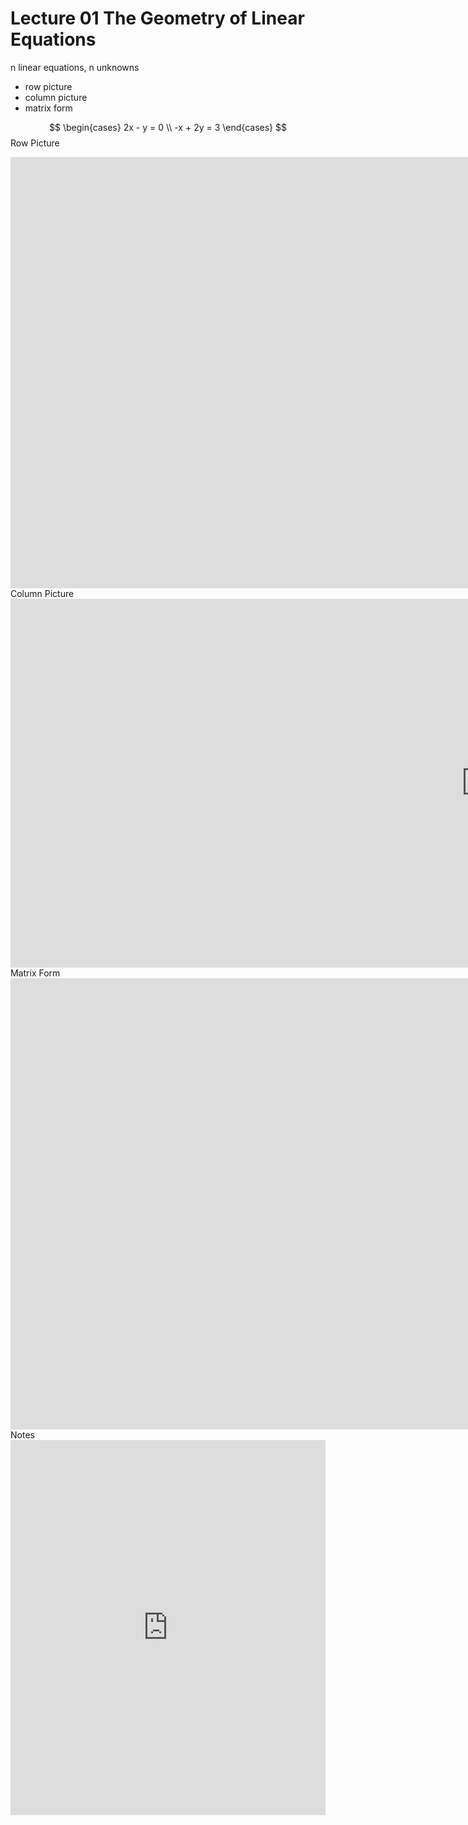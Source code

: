 # Lecture 01 The Geometry of Linear Equations

n linear equations, n unknowns
- row picture
- column picture
- matrix form

$$
\begin{cases}
2x - y = 0 \\
-x + 2y = 3
\end{cases}
$$
Row Picture
<iframe scrolling="no" title="Row picture" src="https://www.geogebra.org/material/iframe/id/barfggqy/width/1536/height/690/border/888888/sfsb/true/smb/false/stb/false/stbh/false/ai/false/asb/false/sri/false/rc/false/ld/false/sdz/false/ctl/false" width="1536px" height="690px" style="border:0px;"> </iframe>
Column Picture
<iframe scrolling="no" title="Column picture" src="https://www.geogebra.org/material/iframe/id/twzn2dwj/width/1522/height/590/border/888888/sfsb/true/smb/false/stb/false/stbh/false/ai/false/asb/false/sri/false/rc/false/ld/false/sdz/false/ctl/false" width="1522px" height="590px" style="border:0px;"> </iframe>
Matrix Form
<iframe scrolling="no" title="Matrix Form" src="https://www.geogebra.org/material/iframe/id/u5wn4pkn/width/1536/height/722/border/888888/sfsb/true/smb/false/stb/false/stbh/false/ai/false/asb/false/sri/false/rc/false/ld/false/sdz/false/ctl/false" width="1536px" height="722px" style="border:0px;"> </iframe>
Notes
<iframe src="https://drive.google.com/file/d/13S_JbJ45QgofZ4y_Ol5_emMgx1cwWRQD/preview" width="100%" height="600px" style="border:0;"></iframe>